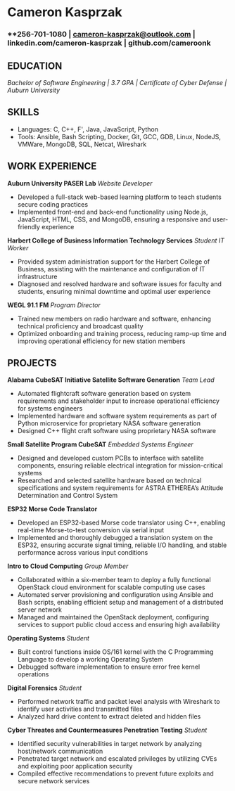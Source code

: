 # **Cameron Kasprzak**
### **256-701-1080 | cameron-kasprzak@outlook.com | linkedin.com/cameron-kasprzak | github.com/cameroonk

## **EDUCATION**
_Bachelor of Software Engineering | 3.7 GPA | Certificate of Cyber Defense | Auburn University_

## **SKILLS**
* Languages: C, C++, F', Java, JavaScript, Python
* Tools: Ansible, Bash Scripting, Docker, Git, GCC, GDB, Linux, NodeJS, VMWare, MongoDB, SQL, Netcat, Wireshark

## **WORK EXPERIENCE**
**Auburn University PASER Lab**
_Website Developer_
* Developed a full-stack web-based learning platform to teach students secure coding practices
* Implemented front-end and back-end functionality using Node.js, JavaScript, HTML, CSS, and MongoDB, ensuring a responsive and user-friendly experience

**Harbert College of Business Information Technology Services**
_Student IT Worker_
* Provided system administration support for the Harbert College of Business, assisting with the maintenance and
configuration of IT infrastructure
* Diagnosed and resolved hardware and software issues for faculty and students, ensuring minimal downtime and optimal
user experience

**WEGL 91.1 FM**
_Program Director_
* Trained new members on radio hardware and software, enhancing technical proficiency and broadcast quality
* Optimized onboarding and training process, reducing ramp-up time and improving operational efficiency for new
station members

## **PROJECTS**
**Alabama CubeSAT Initiative Satellite Software Generation**
_Team Lead_
* Automated flightcraft software generation based on system requirements and stakeholder input to increase operational
efficiency for systems engineers
* Implemented hardware and software system requirements as part of Python microservice for proprietary NASA
software generation
* Designed C++ flight craft software using proprietary NASA software

**Small Satellite Program CubeSAT**
_Embedded Systems Engineer_
* Designed and developed custom PCBs to interface with satellite components, ensuring reliable electrical integration for
mission-critical systems
* Researched and selected satellite hardware based on technical specifications and system requirements for ASTRA
ETHEREA’s Attitude Determination and Control System

**ESP32 Morse Code Translator**
* Developed an ESP32-based Morse code translator using C++, enabling real-time Morse-to-test conversion via serial
input
* Implemented and thoroughly debugged a translation system on the ESP32, ensuring accurate signal timing, reliable I/O
handling, and stable performance across various input conditions

**Intro to Cloud Computing**
_Group Member_
* Collaborated within a six-member team to deploy a fully functional OpenStack cloud environment for scalable
computing use cases
* Automated server provisioning and configuration using Ansible and Bash scripts, enabling efficient setup and management of a distributed server network
* Managed and maintained the OpenStack deployment, configuring services to support public cloud access and ensuring
high availability

**Operating Systems**
_Student_
* Built control functions inside OS/161 kernel with the C Programming Language to develop a working Operating
System
* Debugged software implementation to ensure error free kernel operations

**Digital Forensics**
_Student_
* Performed network traffic and packet level analysis with Wireshark to identify user activities and transmitted files
* Analyzed hard drive content to extract deleted and hidden files

**Cyber Threates and Countermeasures Penetration Testing**
_Student_
* Identified security vulnerabilities in target network by analyzing host/network communication
* Penetrated target network and escalated privileges by utilizing CVEs and exploiting poor application security
* Compiled effective recommendations to prevent future exploits and secure network services
